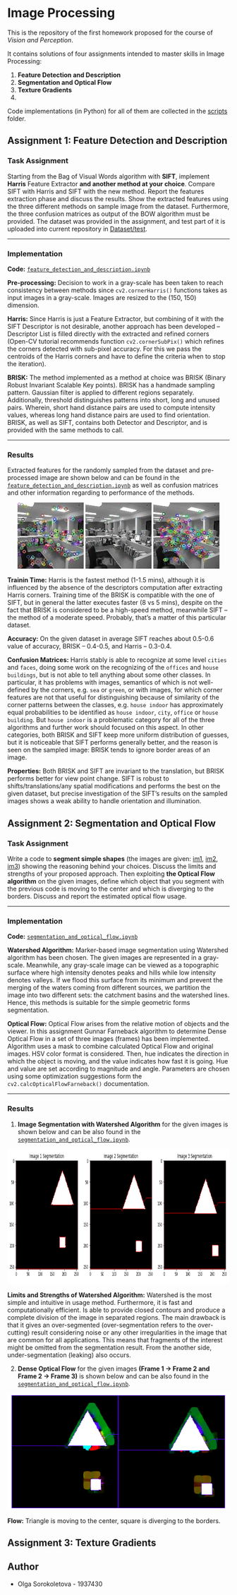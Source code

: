 # Image Processing

This is the repository of the first homework proposed for the course of *Vision and Perception*.

It contains solutions of four assignments intended to master skills in Image Processing:
1. **Feature Detection and Description**
2. **Segmentation and Optical Flow**
3. **Texture Gradients**
4.

Code implementations (in Python) for all of them are collected in the [scripts](https://github.com/olga-sorokoletova/Vision-and-Perception/tree/main/Homework%201/scripts) folder.

## Assignment 1: Feature Detection and Description

### Task Assignment

Starting from the Bag of Visual Words algorithm with **SIFT**, implement **Harris** Feature Extractor **and another method at your choice**. Compare SIFT with Harris and SIFT with the new method. Report the features extraction phase and discuss the results. Show the extracted features using the three different methods on sample image from the dataset. Furthermore, the three confusion matrices as output of the BOW algorithm must be provided. The dataset was provided in the assignment, and test part of it is uploaded into current repository in [Dataset/test](https://github.com/olga-sorokoletova/Vision-and-Perception/tree/main/Homework%201/Dataset/test).
___

### Implementation

**Code:** [```feature_detection_and_description.ipynb```](https://github.com/olga-sorokoletova/Vision-and-Perception/blob/main/Homework%201/scripts/feature_detection_and_description.ipynb)

**Pre-processing:** Decision to work in a gray-scale has been taken to reach consistency between methods since ```cv2.cornerHarris()``` functions takes as input images in a gray-scale. Images are resized to the (150, 150) dimension.

**Harris:** Since Harris is just a Feature Extractor, but combining of it with the SIFT Descriptor is not desirable, another approach has been developed – Descriptor List is filled directly with the extracted and refined corners (Open-CV tutorial recommends function ```cv2.cornerSubPix()``` which refines the corners detected with sub-pixel accuracy. For this we pass the centroids of the Harris corners and have to define the criteria when to stop the iteration).

**BRISK:** The method implemented as a method at choice was BRISK (Binary Robust Invariant Scalable Key points). BRISK has a handmade sampling pattern. Gaussian filter is applied to different regions separately. Additionally, threshold distinguishes patterns into short, long and unused pairs. Wherein, short hand distance pairs are used to compute intensity values, whereas long hand distance pairs are used to find orientation. BRISK, as well as SIFT, contains both Detector and Descriptor, and is provided with the same methods to call.
___

### Results

Extracted features for the randomly sampled from the dataset and pre-processed image are shown below and can be found in the [```feature_detection_and_description.ipynb```](https://github.com/olga-sorokoletova/Vision-and-Perception/blob/main/Homework%201/scripts/feature_detection_and_description.ipynb) as well as confusion matrices and other information regarding to
performance of the methods. 

<p align="center">
  <img src="./images/sift.jpg" width="150" height="150"/>
  <img src="./images/harris.jpg" width="150" height="150"/>
  <img src="./images/brisk.jpg" width="150" height="150"/>
</p>

**Trainin Time:** Harris is the fastest method (1-1.5 mins), although it is influenced by the absence of the descriptors computation after extracting Harris corners. Training time of the BRISK is compatible with the one of SIFT, but in general the latter executes faster (8 vs 5 mins), despite on the fact that BRISK is considered to be a high-speed method, meanwhile SIFT – the method of a moderate speed. Probably, that’s a matter of this particular dataset.

**Accuracy:** On the given dataset in average SIFT reaches about 0.5-0.6 value of accuracy, BRISK – 0.4-0.5, and Harris – 0.3-0.4. 

**Confusion Matrices:** Harris stably is able to recognize at some level ```cities``` and ```faces```, doing some work on the recognizing of the ```offices``` and ```house buildings```, but is not able to tell anything about some other classes. In particular, it has problems with images, semantics of which is not well-defined by the corners, e.g. ```sea``` or ```green```, or with images, for which corner features are not that useful for distinguishing because of similarity of the corner patterns between the classes, e.g. ```house indoor``` has approximately equal probabilities to be identified as ```house indoor```, ```city```, ```office``` or ```house building```. But ```house indoor``` is a problematic category for all of the three algorithms and further work should focused on this aspect. In other categories, both BRISK and SIFT keep more uniform distribution of guesses, but it is noticeable that SIFT performs generally better, and the reason is seen on the sampled image: BRISK tends to ignore border areas of an image. 

**Properties:** Both BRISK and SIFT are invariant to the translation, but BRISK performs better for view point change. SIFT is robust to shifts/translations/any spatial modifications and performs the best on the given dataset, but precise investigation of the SIFT’s results on the sampled images shows a weak ability to handle orientation and illumination.

## Assignment 2: Segmentation and Optical Flow

### Task Assignment

Write a code to **segment simple shapes** (the images are given: [im1](https://github.com/olga-sorokoletova/Vision-and-Perception/blob/main/Homework%201/images/im1_11.jpg), [im2](https://github.com/olga-sorokoletova/Vision-and-Perception/blob/main/Homework%201/images/im2_11.jpg), [im3](https://github.com/olga-sorokoletova/Vision-and-Perception/blob/main/Homework%201/images/im3_11.jpg)) showing the reasoning behind your choices. Discuss the limits and strengths of your proposed approach. Then exploiting **the Optical Flow algorithm** on the given images, define which object that you segment with the previous code is moving to the center and which is diverging to the borders. Discuss and report the estimated optical flow usage.
___

### Implementation

**Code:** [```segmentation_and_optical_flow.ipynb```](https://github.com/olga-sorokoletova/Vision-and-Perception/blob/main/Homework%201/scripts/segmentation_and_optical_flow.ipynb)

**Watershed Algorithm:** Marker-based image segmentation using Watershed algorithm has been chosen. The given images are represented in a gray-scale. Meanwhile, any gray-scale image can be viewed as a topographic surface where high intensity denotes peaks and hills while low intensity denotes valleys. If we flood this surface from its minimum and prevent the merging of the waters coming from different sources, we partition the image into two different sets: the catchment basins and the watershed lines. Hence, this methods is suitable for the simple geometric forms segmentation.

**Optical Flow:** Optical Flow arises from the relative motion of objects and the viewer. In this assignment Gunnar Farneback algorithm to determine Dense Optical Flow in a set of three images (frames) has been implemented. Algorithm uses a mask to combine calculated Optical Flow and original images. HSV color format is considered. Then, hue indicates the direction in which the object is moving, and the value indicates how fast it is going. Hue and value are set according to magnitude and angle. Parameters are chosen using some optimization suggestions form the ```cv2.calcOpticalFlowFarneback()``` documentation.
___

### Results

1. **Image Segmentation with Watershed Algorithm** for the given images is shown below and can be also found in the [```segmentation_and_optical_flow.ipynb```](https://github.com/olga-sorokoletova/Vision-and-Perception/blob/main/Homework%201/scripts/segmentation_and_optical_flow.ipynb).

<p align="center">
  <img src="./images/segmentation.png" width="887" height="305"/>
</p>

**Limits and Strengths of Watershed Algorithm:** Watershed is the most simple and intuitive in usage method. Furthermore, it is fast and computationally efficient. Is able to provide closed contours and produce a complete division of the image in separated regions. The main drawback is that it gives an over-segmented (over-segmentation refers to the over-cutting) result considering noise or any other irregularities in the image that are common for all applications. This means that fragments of the interest might be omitted from the segmentation result. From the another side, under-segmentation (leaking) also occurs.

2. **Dense Optical Flow** for the given images **(Frame 1 -> Frame 2 and Frame 2 -> Frame 3)** is shown below and can be also found in the [```segmentation_and_optical_flow.ipynb```](https://github.com/olga-sorokoletova/Vision-and-Perception/blob/main/Homework%201/scripts/segmentation_and_optical_flow.ipynb).

<p align="center">
  <img src="./images/optical_flow.png" width="533" height="263"/>
</p>

**Flow:** Triangle is moving to the center, square is diverging to the borders.

## Assignment 3: Texture Gradients


## Author

- Olga Sorokoletova - 1937430

